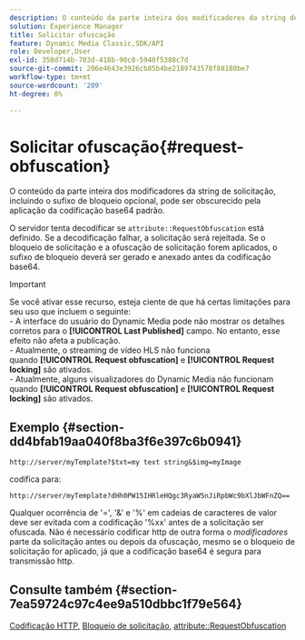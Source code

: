 ```yaml
---
description: O conteúdo da parte inteira dos modificadores da string de solicitação, incluindo o sufixo de bloqueio opcional, pode ser obscurecido pela aplicação da codificação base64 padrão.
solution: Experience Manager
title: Solicitar ofuscação
feature: Dynamic Media Classic,SDK/API
role: Developer,User
exl-id: 358d714b-703d-418b-90c0-5940f5388c7d
source-git-commit: 206e4643e3926cb85b4be2189743578f88180be7
workflow-type: tm+mt
source-wordcount: '209'
ht-degree: 0%

---
```


# Solicitar ofuscação{#request-obfuscation}

O conteúdo da parte inteira dos modificadores da string de solicitação, incluindo o sufixo de bloqueio opcional, pode ser obscurecido pela aplicação da codificação base64 padrão.

O servidor tenta decodificar se `attribute::RequestObfuscation` está definido. Se a decodificação falhar, a solicitação será rejeitada. Se o bloqueio de solicitação e a ofuscação de solicitação forem aplicados, o sufixo de bloqueio deverá ser gerado e anexado antes da codificação base64.

>[!IMPORTANT]
>
>Se você ativar esse recurso, esteja ciente de que há certas limitações para seu uso que incluem o seguinte:<br>- A interface do usuário do Dynamic Media pode não mostrar os detalhes corretos para o **[!UICONTROL Last Published]** campo. No entanto, esse efeito não afeta a publicação.<br>- Atualmente, o streaming de vídeo HLS não funciona quando **[!UICONTROL Request obfuscation]** e **[!UICONTROL Request locking]** são ativados.<br>- Atualmente, alguns visualizadores do Dynamic Media não funcionam quando **[!UICONTROL Request obfuscation]** e **[!UICONTROL Request locking]** são ativados.

## Exemplo {#section-dd4bfab19aa040f8ba3f6e397c6b0941}

`http://server/myTemplate?$txt=my text string&$img=myImage`

codifica para:

`http://server/myTemplate?dHh0PW15IHRleHQgc3RyaW5nJiRpbWc9bXlJbWFnZQ==`

Qualquer ocorrência de &#39;=&#39;, &#39;&amp;&#39; e &#39;%&#39; em cadeias de caracteres de valor deve ser evitada com a codificação &#39;%xx&#39; antes de a solicitação ser ofuscada. Não é necessário codificar http de outra forma o *modificadores* parte da solicitação antes ou depois da ofuscação, mesmo se o bloqueio de solicitação for aplicado, já que a codificação base64 é segura para transmissão http.

## Consulte também {#section-7ea59724c97c4ee9a510dbbc1f79e564}

[Codificação HTTP](../../../../../is-api/http-ref/image-serving-api-ref/c-http-protocol-reference/c-syntax-and-features/r-http-encoding.md#reference-bb34dd13f316462695448acfa8f92df7), [Bloqueio de solicitação](../../../../../is-api/http-ref/image-serving-api-ref/c-http-protocol-reference/c-syntax-and-features/r-request-locking.md#reference-4177193d20774daab0dbf206a927844c), [attribute::RequestObfuscation](../../../../../is-api/image-catalog/image-serving-api-ref/c-image-catalog-reference/c-attributes-reference/r-requestobfuscation.md#reference-730a3330253343f893419ebd52baf0bd)
